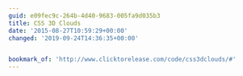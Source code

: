 ```yaml
---
guid: e09fec9c-264b-4d40-9683-005fa9d035b3
title: CSS 3D Clouds
date: '2015-08-27T10:59:29+00:00'
changed: '2019-09-24T14:36:35+00:00'


bookmark_of: 'http://www.clicktorelease.com/code/css3dclouds/#'
---
```





